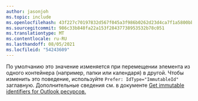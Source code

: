 ```yaml
---
author: jasonjoh
ms.topic: include
ms.openlocfilehash: 43f227c70197832d567f045a3f986b0262d23d4ca7f1a5800bbec1eece6ff25a
ms.sourcegitcommit: 986c33b848fa22a153f28437738953532b78c051
ms.translationtype: MT
ms.contentlocale: ru-RU
ms.lasthandoff: 08/05/2021
ms.locfileid: "54243609"
---
```

<!-- markdownlint-disable MD041 -->

По умолчанию это значение изменяется при перемещении элемента из одного контейнера (например, папки или календаря) в другой. Чтобы изменить это поведение, используйте `Prefer: IdType="ImmutableId"` заглавную. Дополнительные сведения см. в документе [Get immutable identifiers for Outlook ресурсов.](/graph/outlook-immutable-id)

